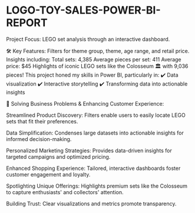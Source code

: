 # LOGO-TOY-SALES-POWER-BI-REPORT

Project Focus: LEGO set analysis through an interactive dashboard.

🛠️ Key Features:
Filters for theme group, theme, age range, and retail price.
Insights including:
Total sets: 4,385
Average pieces per set: 411
Average price: $45
Highlights of iconic LEGO sets like the Colosseum 🏛️ with 9,036 pieces!
This project honed my skills in Power BI, particularly in: ✔️ Data visualization ✔️ Interactive storytelling ✔️ Transforming data into actionable insights

🚀 Solving Business Problems & Enhancing Customer Experience:

Streamlined Product Discovery: Filters enable users to easily locate LEGO sets that fit their preferences.

Data Simplification: Condenses large datasets into actionable insights for informed decision-making.

Personalized Marketing Strategies: Provides data-driven insights for targeted campaigns and optimized pricing.

Enhanced Shopping Experience: Tailored, interactive dashboards foster customer engagement and loyalty.

Spotlighting Unique Offerings: Highlights premium sets like the Colosseum to capture enthusiasts' and collectors' attention.

Building Trust: Clear visualizations and metrics promote transparency.

